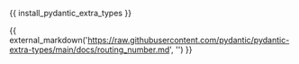 {{ install_pydantic_extra_types }}

{{ external_markdown('https://raw.githubusercontent.com/pydantic/pydantic-extra-types/main/docs/routing_number.md', '') }}
